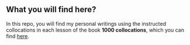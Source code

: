 ## What you will find here?

In this repo, you will find my personal writings using the instructed collocations in each lesson of the book **1000 collocations**, which you can find [here](http://www.espressoenglish.net/).
